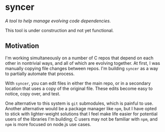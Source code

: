 # syncer

*A tool to help manage evolving code dependencies.*

This tool is under construction and not yet functional.

## Motivation

I'm working simultaneously on a number of C repos that
depend on each other in nontrivial ways, and all of
which are evolving together. At first, I was manually
copying file changes between repos. I'm building
`syncer` as a way to partially automate that process.

With `syncer`, you can edit files in either the main
repo, or in a secondary location that uses a copy of
the original file. These edits become easy to notice,
copy over, and test.

One alternative to this system is `git` submodules,
which is painful to use. Another alternative would
be a package manager like `npm`, but I have opted to
stick with lighter-weight solutions that I feel make
life easier for potential users of the libraries I'm
building; C users may not be familiar with `npm`,
and `npm` is more focused on node.js use cases.
